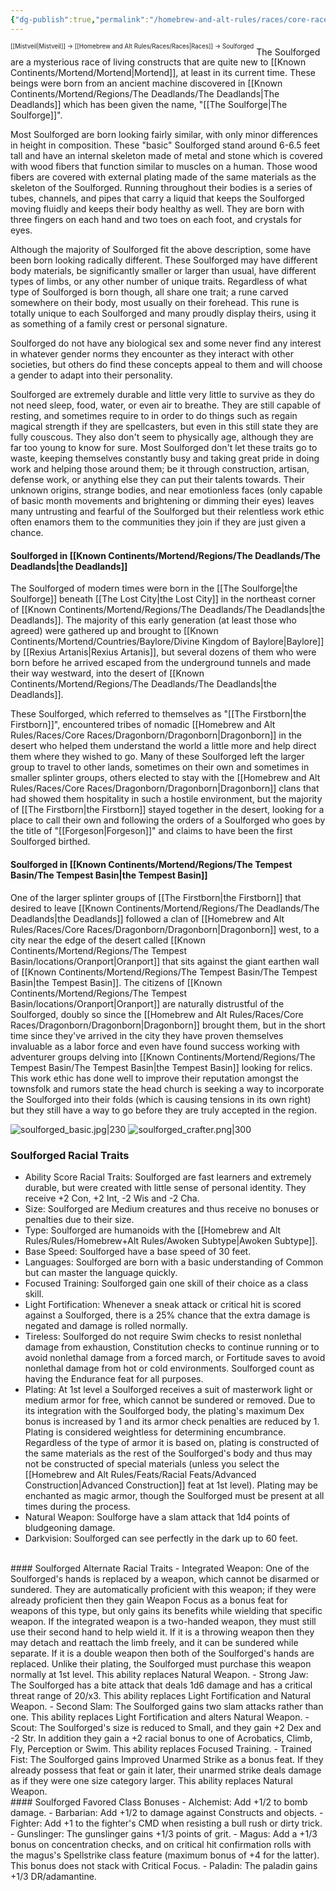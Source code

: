 ```yaml
---
{"dg-publish":true,"permalink":"/homebrew-and-alt-rules/races/core-races/soulforged/"}
---
```


<sup><sup>[[Mistveil\|Mistveil]] → [[Homebrew and Alt Rules/Races/Races\|Races]] → Soulforged</sup></sup>
The Soulforged are a mysterious race of living constructs that are quite new to [[Known Continents/Mortend/Mortend\|Mortend]], at least in its current time. These beings were born from an ancient machine discovered in [[Known Continents/Mortend/Regions/The Deadlands/The Deadlands\|The Deadlands]] which has been given the name, "[[The Soulforge\|The Soulforge]]".

Most Soulforged are born looking fairly similar, with only minor differences in height in composition. These "basic" Soulforged stand around 6-6.5 feet tall and have an internal skeleton made of metal and stone which is covered with wood fibers that function similar to muscles on a human. Those wood fibers are covered with external plating made of the same materials as the skeleton of the Soulforged. Running throughout their bodies is a series of tubes, channels, and pipes that carry a liquid that keeps the Soulforged moving fluidly and keeps their body healthy as well. They are born with three fingers on each hand and two toes on each foot, and crystals for eyes. 

Although the majority of Soulforged fit the above description, some have been born looking radically different. These Soulforged may have different body materials, be significantly smaller or larger than usual, have different types of limbs, or any other number of unique traits. Regardless of what type of Soulforged is born though, all share one trait; a rune carved somewhere on their body, most usually on their forehead. This rune is totally unique to each Soulforged and many proudly display theirs, using it as something of a family crest or personal signature.

Soulforged do not have any biological sex and some never find any interest in whatever gender norms they encounter as they interact with other societies, but others do find these concepts appeal to them and will choose a gender to adapt into their personality.

Soulforged are extremely durable and little very little to survive as they do not need sleep, food, water, or even air to breathe. They are still capable of resting, and sometimes require to in order to do things such as regain magical strength if they are spellcasters, but even in this still state they are fully couscous. They also don't seem to physically age, although they are far too young to know for sure. Most Soulforged don't let these traits go to waste, keeping themselves constantly busy and taking great pride in doing work and helping those around them; be it through construction, artisan, defense work, or anything else they can put their talents towards. Their unknown origins, strange bodies, and near emotionless faces (only capable of basic month movements and brightening or dimming their eyes) leaves many untrusting and fearful of the Soulforged but their relentless work ethic often enamors them to the communities they join if they are just given a chance. 
#### Soulforged in [[Known Continents/Mortend/Regions/The Deadlands/The Deadlands\|the Deadlands]]
The Soulforged of modern times were born in the [[The Soulforge\|the Soulforge]] beneath [[The Lost City\|the Lost City]] in the northeast corner of [[Known Continents/Mortend/Regions/The Deadlands/The Deadlands\|the Deadlands]]. The majority of this early generation (at least those who agreed) were gathered up and brought to [[Known Continents/Mortend/Countries/Baylore/Divine Kingdom of Baylore\|Baylore]] by [[Rexius Artanis\|Rexius Artanis]], but several dozens of them who were born before he arrived escaped from the underground tunnels and made their way westward, into the desert of [[Known Continents/Mortend/Regions/The Deadlands/The Deadlands\|the Deadlands]]. 

These Soulforged, which referred to themselves as "[[The Firstborn\|the Firstborn]]", encountered tribes of nomadic [[Homebrew and Alt Rules/Races/Core Races/Dragonborn/Dragonborn\|Dragonborn]] in the desert who helped them understand the world a little more and help direct them where they wished to go. Many of these Soulforged left the larger group to travel to other lands, sometimes on their own and sometimes in smaller splinter groups, others elected to stay with the [[Homebrew and Alt Rules/Races/Core Races/Dragonborn/Dragonborn\|Dragonborn]] clans that had showed them hospitality in such a hostile environment, but the majority of [[The Firstborn\|the Firstborn]] stayed together in the desert, looking for a place to call their own and following the orders of a Soulforged who goes by the title of "[[Forgeson\|Forgeson]]" and claims to have been the first Soulforged birthed.

#### Soulforged in [[Known Continents/Mortend/Regions/The Tempest Basin/The Tempest Basin\|the Tempest Basin]]
One of the larger splinter groups of [[The Firstborn\|the Firstborn]] that desired to leave [[Known Continents/Mortend/Regions/The Deadlands/The Deadlands\|the Deadlands]] followed a clan of [[Homebrew and Alt Rules/Races/Core Races/Dragonborn/Dragonborn\|Dragonborn]] west, to a city near the edge of the desert called [[Known Continents/Mortend/Regions/The Tempest Basin/locations/Oranport\|Oranport]] that sits against the giant earthen wall of [[Known Continents/Mortend/Regions/The Tempest Basin/The Tempest Basin\|the Tempest Basin]]. The citizens of [[Known Continents/Mortend/Regions/The Tempest Basin/locations/Oranport\|Oranport]] are naturally distrustful of the Soulforged, doubly so since the [[Homebrew and Alt Rules/Races/Core Races/Dragonborn/Dragonborn\|Dragonborn]] brought them, but in the short time since they've arrived in the city they have proven themselves invaluable as a labor force and even have found success working with adventurer groups delving into [[Known Continents/Mortend/Regions/The Tempest Basin/The Tempest Basin\|the Tempest Basin]] looking for relics. This work ethic has done well to improve their reputation amongst the townsfolk and rumors state the head church is seeking a way to incorporate the Soulforged into their folds (which is causing tensions in its own right) but they still have a way to go before they are truly accepted in the region.

![soulforged_basic.jpg|230](/img/user/Attachments/soulforged_basic.jpg) ![soulforged_crafter.png|300](/img/user/Attachments/soulforged_crafter.png)
### Soulforged Racial Traits
- Ability Score Racial Traits: Soulforged are fast learners and extremely durable, but were created with little sense of personal identity. They receive +2 Con, +2 Int, -2 Wis and -2 Cha.
- Size: Soulforged are Medium creatures and thus receive no bonuses or penalties due to their size.
- Type: Soulforged are humanoids with the [[Homebrew and Alt Rules/Rules/Homebrew+Alt Rules/Awoken Subtype\|Awoken Subtype]].
- Base Speed: Soulforged have a base speed of 30 feet.
- Languages: Soulforged are born with a basic understanding of Common but can master the language quickly.
- Focused Training: Soulforged gain one skill of their choice as a class skill.
- Light Fortification: Whenever a sneak attack or critical hit is scored against a Soulforged, there is a 25% chance that the extra damage is negated and damage is rolled normally.
- Tireless: Soulforged do not require Swim checks to resist nonlethal damage from exhaustion, Constitution checks to continue running or to avoid nonlethal damage from a forced march, or Fortitude saves to avoid nonlethal damage from hot or cold environments. Soulforged count as having the Endurance feat for all purposes.
- Plating: At 1st level a Soulforged receives a suit of masterwork light or medium armor for free, which cannot be sundered or removed. Due to its integration with the Soulforged body, the plating's maximum Dex bonus is increased by 1 and its armor check penalties are reduced by 1. Plating is considered weightless for determining encumbrance. Regardless of the type of armor it is based on, plating is constructed of the same materials as the rest of the Soulforged's body and thus may not be constructed of special materials (unless you select the [[Homebrew and Alt Rules/Feats/Racial Feats/Advanced Construction\|Advanced Construction]] feat at 1st level). Plating may be enchanted as magic armor, though the Soulforged must be present at all times during the process.
- Natural Weapon: Soulforge have a slam attack that 1d4 points of bludgeoning damage.
- Darkvision: Soulforged can see perfectly in the dark up to 60 feet.
<br>
#### Soulforged Alternate Racial Traits
- Integrated Weapon: One of the Soulforged's hands is replaced by a weapon, which cannot be disarmed or sundered. They are automatically proficient with this weapon; if they were already proficient then they gain Weapon Focus as a bonus feat for weapons of this type, but only gains its benefits while wielding that specific weapon. If the integrated weapon is a two-handed weapon, they must still use their second hand to help wield it. If it is a throwing weapon then they may detach and reattach the limb freely, and it can be sundered while separate. If it is a double weapon then both of the Soulforged's hands are replaced. Unlike their plating, the Soulforged must purchase this weapon normally at 1st level. This ability replaces Natural Weapon.
- Strong Jaw: The Soulforged has a bite attack that deals 1d6 damage and has a critical threat range of 20/x3. This ability replaces Light Fortification and Natural Weapon.
- Second Slam: The Soulforged gains two slam attacks rather than one. This ability replaces Light Fortification and alters Natural Weapon.
- Scout: The Soulforged's size is reduced to Small, and they gain +2 Dex and -2 Str. In addition they gain a +2 racial bonus to one of Acrobatics, Climb, Fly, Perception or Swim. This ability replaces Focused Training.
- Trained Fist: The Soulforged gains Improved Unarmed Strike as a bonus feat. If they already possess that feat or gain it later, their unarmed strike deals damage as if they were one size category larger. This ability replaces Natural Weapon.
<br>
#### Soulforged Favored Class Bonuses
- Alchemist: Add +1/2 to bomb damage.
- Barbarian: Add +1/2 to damage against Constructs and objects.
- Fighter: Add +1 to the fighter's CMD when resisting a bull rush or dirty trick.
- Gunslinger: The gunslinger gains +1/3 points of grit.
- Magus: Add a +1/3 bonus on concentration checks, and on critical hit confirmation rolls with the magus's Spellstrike class feature (maximum bonus of +4 for the latter). This bonus does not stack with Critical Focus.
- Paladin: The paladin gains +1/3 DR/adamantine. 

